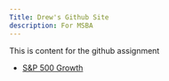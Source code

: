 ```yaml
---
Title: Drew's Github Site
description: For MSBA 
---
```


This is content for the github assignment

- [S&P 500 Growth](/timeseries/index.md)


